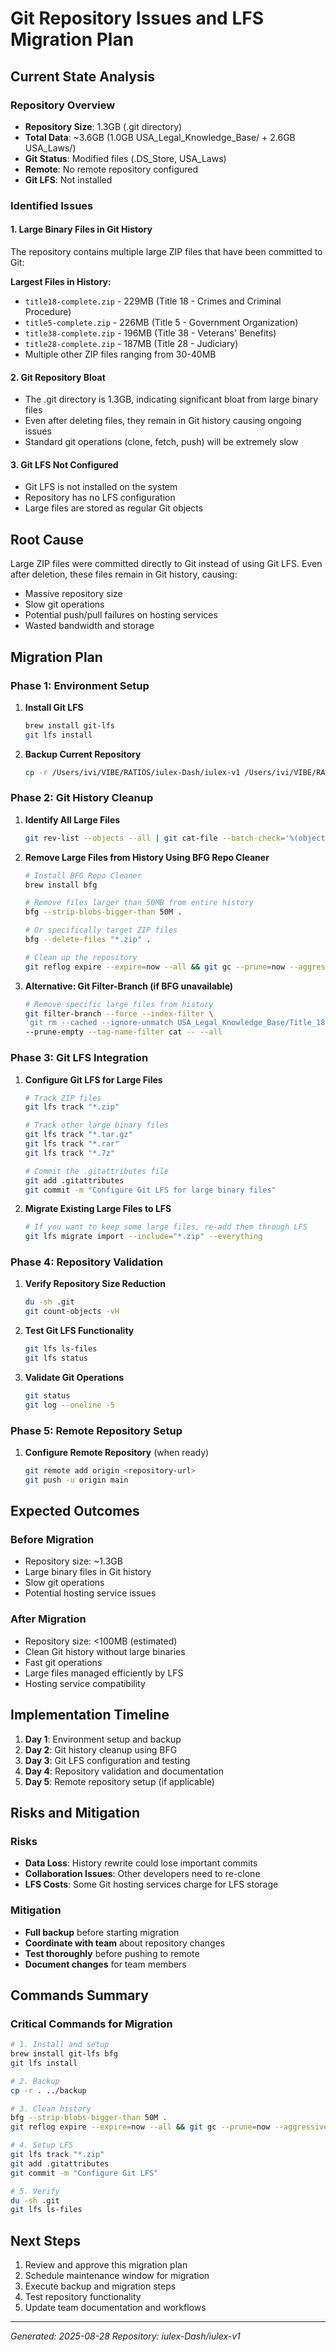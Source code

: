 # Git Repository Issues and LFS Migration Plan

## Current State Analysis

### Repository Overview
- **Repository Size**: 1.3GB (.git directory)
- **Total Data**: ~3.6GB (1.0GB USA_Legal_Knowledge_Base/ + 2.6GB USA_Laws/)
- **Git Status**: Modified files (.DS_Store, USA_Laws)
- **Remote**: No remote repository configured
- **Git LFS**: Not installed

### Identified Issues

#### 1. Large Binary Files in Git History
The repository contains multiple large ZIP files that have been committed to Git:

**Largest Files in History:**
- `title18-complete.zip` - 229MB (Title 18 - Crimes and Criminal Procedure)
- `title5-complete.zip` - 226MB (Title 5 - Government Organization)
- `title38-complete.zip` - 196MB (Title 38 - Veterans' Benefits) 
- `title28-complete.zip` - 187MB (Title 28 - Judiciary)
- Multiple other ZIP files ranging from 30-40MB

#### 2. Git Repository Bloat
- The .git directory is 1.3GB, indicating significant bloat from large binary files
- Even after deleting files, they remain in Git history causing ongoing issues
- Standard git operations (clone, fetch, push) will be extremely slow

#### 3. Git LFS Not Configured
- Git LFS is not installed on the system
- Repository has no LFS configuration
- Large files are stored as regular Git objects

## Root Cause
Large ZIP files were committed directly to Git instead of using Git LFS. Even after deletion, these files remain in Git history, causing:
- Massive repository size
- Slow git operations
- Potential push/pull failures on hosting services
- Wasted bandwidth and storage

## Migration Plan

### Phase 1: Environment Setup
1. **Install Git LFS**
   ```bash
   brew install git-lfs
   git lfs install
   ```

2. **Backup Current Repository**
   ```bash
   cp -r /Users/ivi/VIBE/RATIOS/iulex-Dash/iulex-v1 /Users/ivi/VIBE/RATIOS/iulex-Dash/iulex-v1-backup
   ```

### Phase 2: Git History Cleanup
1. **Identify All Large Files**
   ```bash
   git rev-list --objects --all | git cat-file --batch-check='%(objecttype) %(objectname) %(objectsize) %(rest)' | awk '/^blob/ {print substr($0,6)}' | sort -n -k2 > large_files.txt
   ```

2. **Remove Large Files from History Using BFG Repo Cleaner**
   ```bash
   # Install BFG Repo Cleaner
   brew install bfg
   
   # Remove files larger than 50MB from entire history
   bfg --strip-blobs-bigger-than 50M .
   
   # Or specifically target ZIP files
   bfg --delete-files "*.zip" .
   
   # Clean up the repository
   git reflog expire --expire=now --all && git gc --prune=now --aggressive
   ```

3. **Alternative: Git Filter-Branch (if BFG unavailable)**
   ```bash
   # Remove specific large files from history
   git filter-branch --force --index-filter \
   'git rm --cached --ignore-unmatch USA_Legal_Knowledge_Base/Title_18_CRIMES_AND_CRIMINAL_PROCEDURE/metadata/title18-complete.zip' \
   --prune-empty --tag-name-filter cat -- --all
   ```

### Phase 3: Git LFS Integration
1. **Configure Git LFS for Large Files**
   ```bash
   # Track ZIP files
   git lfs track "*.zip"
   
   # Track other large binary files
   git lfs track "*.tar.gz"
   git lfs track "*.rar"
   git lfs track "*.7z"
   
   # Commit the .gitattributes file
   git add .gitattributes
   git commit -m "Configure Git LFS for large binary files"
   ```

2. **Migrate Existing Large Files to LFS**
   ```bash
   # If you want to keep some large files, re-add them through LFS
   git lfs migrate import --include="*.zip" --everything
   ```

### Phase 4: Repository Validation
1. **Verify Repository Size Reduction**
   ```bash
   du -sh .git
   git count-objects -vH
   ```

2. **Test Git LFS Functionality**
   ```bash
   git lfs ls-files
   git lfs status
   ```

3. **Validate Git Operations**
   ```bash
   git status
   git log --oneline -5
   ```

### Phase 5: Remote Repository Setup
1. **Configure Remote Repository** (when ready)
   ```bash
   git remote add origin <repository-url>
   git push -u origin main
   ```

## Expected Outcomes

### Before Migration
- Repository size: ~1.3GB
- Large binary files in Git history
- Slow git operations
- Potential hosting service issues

### After Migration
- Repository size: <100MB (estimated)
- Clean Git history without large binaries
- Fast git operations
- Large files managed efficiently by LFS
- Hosting service compatibility

## Implementation Timeline

1. **Day 1**: Environment setup and backup
2. **Day 2**: Git history cleanup using BFG
3. **Day 3**: Git LFS configuration and testing
4. **Day 4**: Repository validation and documentation
5. **Day 5**: Remote repository setup (if applicable)

## Risks and Mitigation

### Risks
- **Data Loss**: History rewrite could lose important commits
- **Collaboration Issues**: Other developers need to re-clone
- **LFS Costs**: Some Git hosting services charge for LFS storage

### Mitigation
- **Full backup** before starting migration
- **Coordinate with team** about repository changes
- **Test thoroughly** before pushing to remote
- **Document changes** for team members

## Commands Summary

### Critical Commands for Migration
```bash
# 1. Install and setup
brew install git-lfs bfg
git lfs install

# 2. Backup
cp -r . ../backup

# 3. Clean history
bfg --strip-blobs-bigger-than 50M .
git reflog expire --expire=now --all && git gc --prune=now --aggressive

# 4. Setup LFS
git lfs track "*.zip"
git add .gitattributes
git commit -m "Configure Git LFS"

# 5. Verify
du -sh .git
git lfs ls-files
```

## Next Steps
1. Review and approve this migration plan
2. Schedule maintenance window for migration
3. Execute backup and migration steps
4. Test repository functionality
5. Update team documentation and workflows

---
*Generated: 2025-08-28*
*Repository: iulex-Dash/iulex-v1*